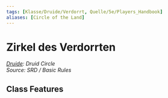 ```yaml
---
tags: [Klasse/Druide/Verdorrt, Quelle/5e/Players_Handbook]
aliases: [Circle of the Land]
---
```

Zirkel des Verdorrten
=====================

[_Druide_](05%20-%20Wikipedia/Kompendium/Charakteroptionen/Klassen/Druide.md)_: Druid Circle_  
_Source: SRD / Basic Rules_

Class Features
--------------